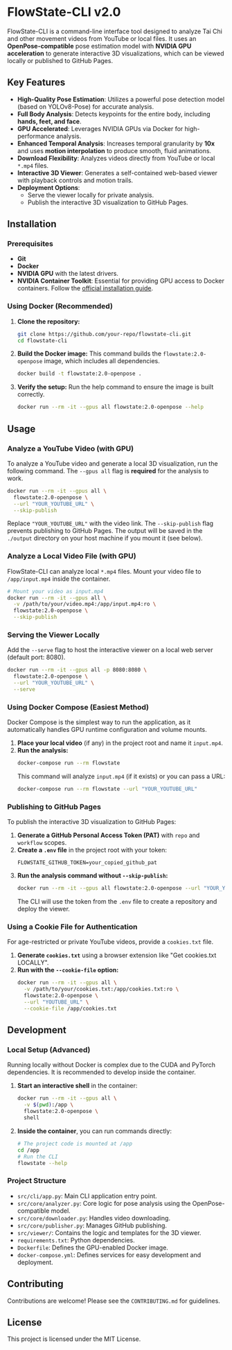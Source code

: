# FlowState-CLI v2.0

FlowState-CLI is a command-line interface tool designed to analyze Tai Chi and other movement videos from YouTube or local files. It uses an **OpenPose-compatible** pose estimation model with **NVIDIA GPU acceleration** to generate interactive 3D visualizations, which can be viewed locally or published to GitHub Pages.

## Key Features

- **High-Quality Pose Estimation**: Utilizes a powerful pose detection model (based on YOLOv8-Pose) for accurate analysis.
- **Full Body Analysis**: Detects keypoints for the entire body, including **hands, feet, and face**.
- **GPU Accelerated**: Leverages NVIDIA GPUs via Docker for high-performance analysis.
- **Enhanced Temporal Analysis**: Increases temporal granularity by **10x** and uses **motion interpolation** to produce smooth, fluid animations.
- **Download Flexibility**: Analyzes videos directly from YouTube or local `*.mp4` files.
- **Interactive 3D Viewer**: Generates a self-contained web-based viewer with playback controls and motion trails.
- **Deployment Options**:
    - Serve the viewer locally for private analysis.
    - Publish the interactive 3D visualization to GitHub Pages.

## Installation

### Prerequisites

- **Git**
- **Docker**
- **NVIDIA GPU** with the latest drivers.
- **NVIDIA Container Toolkit**: Essential for providing GPU access to Docker containers. Follow the [official installation guide](https://docs.nvidia.com/datacenter/cloud-native/container-toolkit/latest/install-guide.html).

### Using Docker (Recommended)

1.  **Clone the repository:**
    ```bash
    git clone https://github.com/your-repo/flowstate-cli.git
    cd flowstate-cli
    ```

2.  **Build the Docker image:**
    This command builds the `flowstate:2.0-openpose` image, which includes all dependencies.
    ```bash
    docker build -t flowstate:2.0-openpose .
    ```

3.  **Verify the setup:**
    Run the help command to ensure the image is built correctly.
    ```bash
    docker run --rm -it --gpus all flowstate:2.0-openpose --help
    ```

## Usage

### Analyze a YouTube Video (with GPU)

To analyze a YouTube video and generate a local 3D visualization, run the following command. The `--gpus all` flag is **required** for the analysis to work.

```bash
docker run --rm -it --gpus all \
  flowstate:2.0-openpose \
  --url "YOUR_YOUTUBE_URL" \
  --skip-publish
```

Replace `"YOUR_YOUTUBE_URL"` with the video link. The `--skip-publish` flag prevents publishing to GitHub Pages. The output will be saved in the `./output` directory on your host machine if you mount it (see below).

### Analyze a Local Video File (with GPU)

FlowState-CLI can analyze local `*.mp4` files. Mount your video file to `/app/input.mp4` inside the container.

```bash
# Mount your video as input.mp4
docker run --rm -it --gpus all \
  -v /path/to/your/video.mp4:/app/input.mp4:ro \
  flowstate:2.0-openpose \
  --skip-publish
```

### Serving the Viewer Locally

Add the `--serve` flag to host the interactive viewer on a local web server (default port: 8080).

```bash
docker run --rm -it --gpus all -p 8080:8080 \
  flowstate:2.0-openpose \
  --url "YOUR_YOUTUBE_URL" \
  --serve
```

### Using Docker Compose (Easiest Method)

Docker Compose is the simplest way to run the application, as it automatically handles GPU runtime configuration and volume mounts.

1.  **Place your local video** (if any) in the project root and name it `input.mp4`.
2.  **Run the analysis:**
    ```bash
    docker-compose run --rm flowstate
    ```
    This command will analyze `input.mp4` (if it exists) or you can pass a URL:
    ```bash
    docker-compose run --rm flowstate --url "YOUR_YOUTUBE_URL"
    ```

### Publishing to GitHub Pages

To publish the interactive 3D visualization to GitHub Pages:

1.  **Generate a GitHub Personal Access Token (PAT)** with `repo` and `workflow` scopes.
2.  **Create a `.env` file** in the project root with your token:
    ```
    FLOWSTATE_GITHUB_TOKEN=your_copied_github_pat
    ```
3.  **Run the analysis command without `--skip-publish`:**
    ```bash
    docker run --rm -it --gpus all flowstate:2.0-openpose --url "YOUR_YOUTUBE_URL"
    ```
    The CLI will use the token from the `.env` file to create a repository and deploy the viewer.

### Using a Cookie File for Authentication

For age-restricted or private YouTube videos, provide a `cookies.txt` file.

1.  **Generate `cookies.txt`** using a browser extension like "Get cookies.txt LOCALLY".
2.  **Run with the `--cookie-file` option:**
    ```bash
    docker run --rm -it --gpus all \
      -v /path/to/your/cookies.txt:/app/cookies.txt:ro \
      flowstate:2.0-openpose \
      --url "YOUTUBE_URL" \
      --cookie-file /app/cookies.txt
    ```

## Development

### Local Setup (Advanced)

Running locally without Docker is complex due to the CUDA and PyTorch dependencies. It is recommended to develop inside the container.

1.  **Start an interactive shell** in the container:
    ```bash
    docker run --rm -it --gpus all \
      -v $(pwd):/app \
      flowstate:2.0-openpose \
      shell
    ```
2.  **Inside the container**, you can run commands directly:
    ```bash
    # The project code is mounted at /app
    cd /app
    # Run the CLI
    flowstate --help
    ```

### Project Structure

-   `src/cli/app.py`: Main CLI application entry point.
-   `src/core/analyzer.py`: Core logic for pose analysis using the OpenPose-compatible model.
-   `src/core/downloader.py`: Handles video downloading.
-   `src/core/publisher.py`: Manages GitHub publishing.
-   `src/viewer/`: Contains the logic and templates for the 3D viewer.
-   `requirements.txt`: Python dependencies.
-   `Dockerfile`: Defines the GPU-enabled Docker image.
-   `docker-compose.yml`: Defines services for easy development and deployment.

## Contributing

Contributions are welcome! Please see the `CONTRIBUTING.md` for guidelines.

## License

This project is licensed under the MIT License.